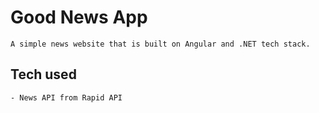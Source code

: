 # Good News App
    A simple news website that is built on Angular and .NET tech stack.

## Tech used
    - News API from Rapid API


